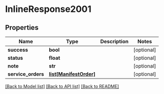 # InlineResponse2001

## Properties
Name | Type | Description | Notes
------------ | ------------- | ------------- | -------------
**success** | **bool** |  | [optional] 
**status** | **float** |  | [optional] 
**note** | **str** |  | [optional] 
**service_orders** | [**list[ManifestOrder]**](ManifestOrder.md) |  | [optional] 

[[Back to Model list]](../README.md#documentation-for-models) [[Back to API list]](../README.md#documentation-for-api-endpoints) [[Back to README]](../README.md)

